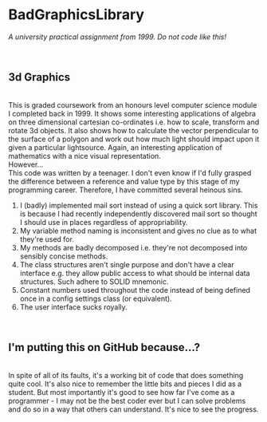 BadGraphicsLibrary
==================

*A university practical assignment from 1999. Do not code like this!*

<br />

3d Graphics
-----------

<br />
This is graded coursework from an honours level computer science module I completed back in 1999. It shows some interesting applications of algebra on three dimensional cartesian co-ordinates i.e. how to scale, transform and rotate 3d objects. It also shows how to calculate the vector perpendicular to the surface of a polygon and work out how much light should impact upon it given a particular lightsource. Again, an interesting application of mathematics with a nice visual representation.

<br />
However...

<br />
This code was written by a teenager. I don't even know if I'd fully grasped the difference between a reference and value type by this stage of my programming career. Therefore, I have committed several heinous sins.

1. I (badly) implemented mail sort instead of using a quick sort library. This is because I had recently independently discovered mail sort so thought I should use in places regardless of appropriability.
2. My variable method naming is inconsistent and gives no clue as to what they're used for.
3. My methods are badly decomposed i.e. they're not decomposed into sensibly concise methods.
4. The class structures aren't single purpose and don't have a clear interface e.g. they allow public access to what should be internal data structures. Such adhere to SOLID mnemonic.
5. Constant numbers used throughout the code instead of being defined once in a config settings class (or equivalent).
6. The user interface sucks royally.

<br />

I'm putting this on GitHub because...?
--------------------------------------

<br />
In spite of all of its faults, it's a working bit of code that does something quite cool. It's also nice to remember the little bits and pieces I did as a student. But most importantly it's good to see how far I've come as a programmer - I may not be the best coder ever but I can solve problems and do so in a way that others can understand. It's nice to see the progress.

